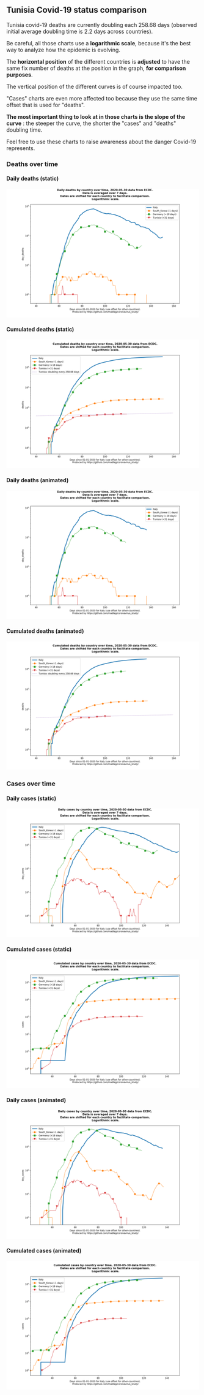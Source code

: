 ## Tunisia Covid-19 status comparison 

Tunisia covid-19 deaths are currently doubling each 258.68 days (observed initial average doubling time is 2.2 days across countries).



Be careful, all those charts use a **logarithmic scale**, because it's the best way to analyze how the epidemic is evolving.
 
The **horizontal position** of the different countries is **adjusted** to have the same fix number of deaths at the position in the graph, **for comparison purposes**.

The vertical position of the different curves is of course impacted too.

"Cases" charts are even more affected too because they use the same time offset that is used for "deaths".

**The most important thing to look at in those charts is the slope of the curve** : the steeper the curve, the shorter the "cases" and "deaths" doubling time.

Feel free to use these charts to raise awareness about the danger Covid-19 represents. 


 
### Deaths over time
 
#### Daily deaths (static)
![Tunisia covid-19 daily deaths static chart](https://raw.githubusercontent.com/madlag/coronavirus_study/master/notebooks/graphs/2020-05-30/countries/Tunisia/2020-05-30_Tunisia_day_deaths.png "Tunisia covid-19 day_deaths static chart")   
 
#### Cumulated deaths (static)
![Tunisia covid-19 cumulated deaths static chart](https://raw.githubusercontent.com/madlag/coronavirus_study/master/notebooks/graphs/2020-05-30/countries/Tunisia/2020-05-30_Tunisia_deaths.png "Tunisia covid-19 deaths static chart")   
 
#### Daily deaths (animated)
![Tunisia covid-19 daily deaths animated chart](https://raw.githubusercontent.com/madlag/coronavirus_study/master/notebooks/graphs/2020-05-30/countries/Tunisia/2020-05-30_Tunisia_day_deaths.gif "Tunisia covid-19 day_deaths animated chart")   
 
#### Cumulated deaths (animated)
![Tunisia covid-19 cumulated deaths animated chart](https://raw.githubusercontent.com/madlag/coronavirus_study/master/notebooks/graphs/2020-05-30/countries/Tunisia/2020-05-30_Tunisia_deaths.gif "Tunisia covid-19 deaths animated chart")   

 
### Cases over time
 
#### Daily cases (static)
![Tunisia covid-19 daily cases static chart](https://raw.githubusercontent.com/madlag/coronavirus_study/master/notebooks/graphs/2020-05-30/countries/Tunisia/2020-05-30_Tunisia_day_cases.png "Tunisia covid-19 day_cases static chart")   
 
#### Cumulated cases (static)
![Tunisia covid-19 cumulated cases static chart](https://raw.githubusercontent.com/madlag/coronavirus_study/master/notebooks/graphs/2020-05-30/countries/Tunisia/2020-05-30_Tunisia_cases.png "Tunisia covid-19 cases static chart")   
 
#### Daily cases (animated)
![Tunisia covid-19 daily cases animated chart](https://raw.githubusercontent.com/madlag/coronavirus_study/master/notebooks/graphs/2020-05-30/countries/Tunisia/2020-05-30_Tunisia_day_cases.gif "Tunisia covid-19 day_cases animated chart")   
 
#### Cumulated cases (animated)
![Tunisia covid-19 cumulated cases animated chart](https://raw.githubusercontent.com/madlag/coronavirus_study/master/notebooks/graphs/2020-05-30/countries/Tunisia/2020-05-30_Tunisia_cases.gif "Tunisia covid-19 cases animated chart")   

